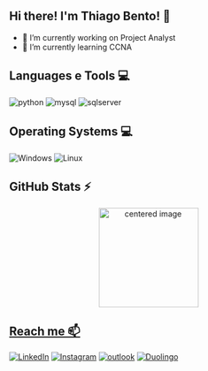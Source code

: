 ## Hi there! I'm Thiago Bento! 👋

- 🔭 I’m currently working on Project Analyst
- 🌱 I’m currently learning CCNA

## Languages e Tools 💻
<div style="display: inline">
  <img align="center" alt="python" src="https://img.shields.io/badge/Python-3776AB?style=for-the-badge&logo=python&logoColor=white" />
  <img align="center" alt="mysql" src="https://img.shields.io/badge/MySQL-005C84?style=for-the-badge&logo=mysql&logoColor=white" />
  <img align="center" alt="sqlserver" src="https://img.shields.io/badge/Microsoft_SQL_Server-CC2927?logo=microsoft-sql-server&logoColor=white&style=for-the-badge" />
</div><br/>


## Operating Systems 💻
<div style="display: inline">
  <img align="center" alt="Windows" src="https://img.shields.io/badge/Windows-017AD7?logo=windows&logoColor=white&style=for-the-badge" />
  <img align="center" alt="Linux" src="https://img.shields.io/badge/Linux-E34F26?logo=linux&logoColor=black&style=for-the-badge" />  
</div><br/>

## GitHub Stats ⚡
<div>
  <a href="https://github.com/thiago-s-bento">
  <center>
    <img height="180em" src="https://github-readme-stats.vercel.app/api?username=thiago-s-bento&show_icons=true&theme=radical&include_all_commits=true&count_private=true" alt="centered image">
  </center>
  
</div>




## Reach me 📫
[![LinkedIn](https://img.shields.io/badge/LinkedIn-0077B5?style=for-the-badge&logo=linkedin&logoColor=white)](https://https://www.linkedin.com/in/thiagoben//)
[![Instagram](https://img.shields.io/badge/Instagram-E4405F?style=for-the-badge&logo=instagram&logoColor=white)](https://www.instagram.com/thiago_s_bento//) 
[![outlook](https://img.shields.io/badge/-thiago.ben@outlook.com-006fd2?style=for-the-badge&logo=outlook&logoColor=white&link=mailto:thiago.ben@outlook.com)](mailto:thiago.ben@outlook.com)
[![Duolingo](https://img.shields.io/badge/Duolingo-58CC02?style=for-the-badge&logo=Duolingo&logoColor=white)](https://www.duolingo.com/profile/gabbiribas)

